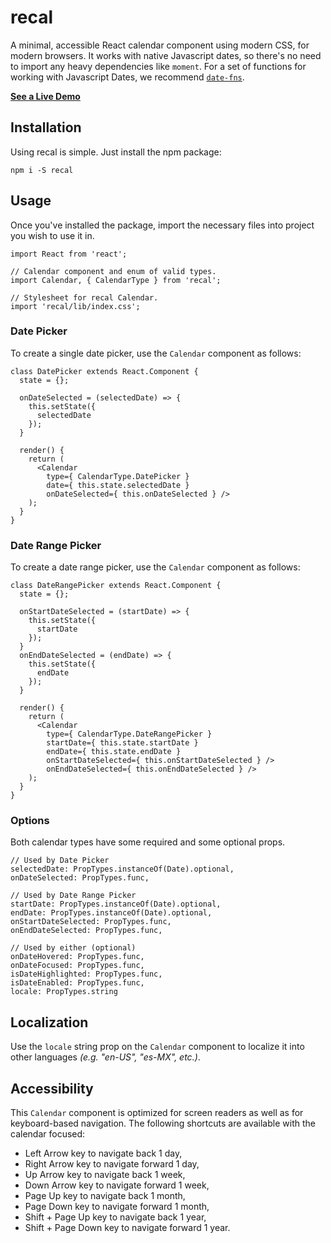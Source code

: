 # recal

A minimal, accessible React calendar component using modern CSS, for modern browsers. It works with native Javascript dates, so there's no need to import any heavy dependencies like `moment`. For a set of functions for working with Javascript Dates, we recommend [`date-fns`](https://date-fns.org).


[**See a Live Demo**](https://rubencodes.github.io/recal)

## Installation
Using recal is simple. Just install the npm package:

```
npm i -S recal
```

## Usage

Once you've installed the package, import the necessary files into project you wish to use it in.

```
import React from 'react';

// Calendar component and enum of valid types.
import Calendar, { CalendarType } from 'recal';

// Stylesheet for recal Calendar.
import 'recal/lib/index.css';
```

### Date Picker

To create a single date picker, use the `Calendar` component as follows:

```
class DatePicker extends React.Component {
  state = {};

  onDateSelected = (selectedDate) => {
    this.setState({
      selectedDate
    });
  }

  render() {
    return (
      <Calendar
        type={ CalendarType.DatePicker }
        date={ this.state.selectedDate }
        onDateSelected={ this.onDateSelected } />
    );
  }
}
```

### Date Range Picker

To create a date range picker, use the `Calendar` component as follows:

```
class DateRangePicker extends React.Component {
  state = {};

  onStartDateSelected = (startDate) => {
    this.setState({
      startDate
    });
  }
  onEndDateSelected = (endDate) => {
    this.setState({
      endDate
    });
  }

  render() {
    return (
      <Calendar
        type={ CalendarType.DateRangePicker }
        startDate={ this.state.startDate }
        endDate={ this.state.endDate }
        onStartDateSelected={ this.onStartDateSelected } />
        onEndDateSelected={ this.onEndDateSelected } />
    );
  }
}
```

### Options

Both calendar types have some required and some optional props.

```
// Used by Date Picker
selectedDate: PropTypes.instanceOf(Date).optional,
onDateSelected: PropTypes.func,

// Used by Date Range Picker
startDate: PropTypes.instanceOf(Date).optional,
endDate: PropTypes.instanceOf(Date).optional,
onStartDateSelected: PropTypes.func,
onEndDateSelected: PropTypes.func,

// Used by either (optional)
onDateHovered: PropTypes.func,
onDateFocused: PropTypes.func,
isDateHighlighted: PropTypes.func,
isDateEnabled: PropTypes.func,
locale: PropTypes.string
```

## Localization

Use the `locale` string prop on the `Calendar` component to localize it into other languages *(e.g. "en-US", "es-MX", etc.)*.

## Accessibility

This `Calendar` component is optimized for screen readers as well as for keyboard-based navigation. The following shortcuts are available with the calendar focused:

- Left Arrow key to navigate back 1 day,
- Right Arrow key to navigate forward 1 day,
- Up Arrow key to navigate back 1 week,
- Down Arrow key to navigate forward 1 week,
- Page Up key to navigate back 1 month,
- Page Down key to navigate forward 1 month,
- Shift + Page Up key to navigate back 1 year,
- Shift + Page Down key to navigate forward 1 year.
